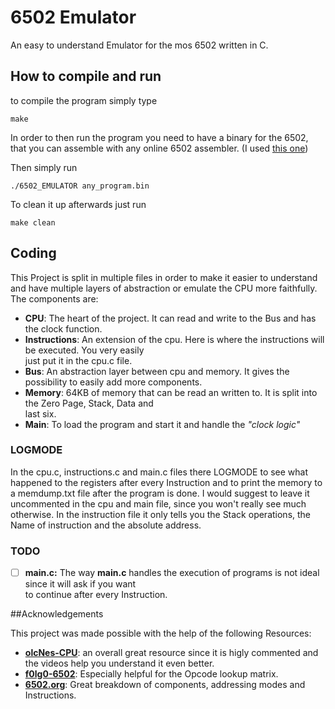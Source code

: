 # 6502 Emulator

An easy to understand Emulator for the mos 6502 written in C.

## How to compile and run

to compile the program simply type

` make `



In order to then run the program you need to have a binary for the 6502,
that you can assemble with any online 6502 assembler. (I used [this one](https://www.masswerk.at/6502/assembler.html))

Then simply run

` ./6502_EMULATOR any_program.bin `

To clean it up afterwards just run

` make clean `

## Coding

This Project is split in multiple files in order to make it easier to understand and have multiple layers of abstraction or emulate the CPU more faithfully. 
The components are:
+ **CPU**: The heart of the project. It can read and write to the Bus and has the clock function.
+ **Instructions**: An extension of the cpu. Here is where the instructions will be executed. You very easily  
                        just put it in the cpu.c file.
+ **Bus**: An abstraction layer between cpu and memory. It gives the possibility to easily add more components.
+ **Memory**: 64KB of memory that can be read an written to. It is split into the Zero Page, Stack, Data and    
                  last six.
+ **Main**: To load the program and start it and handle the *"clock logic"*

### LOGMODE
In the cpu.c, instructions.c and main.c files there LOGMODE to see what happened to the registers after every 
Instruction and to print the memory to a memdump.txt file after the program is done. 
I would suggest to leave it uncommented in the cpu and main file, since you won't really see much otherwise. 
In the instruction file it only tells you the Stack operations, the Name of instruction and the absolute address.

### TODO
- [ ] **main.c:** The way **main.c** handles the execution of programs is not ideal since it will ask if you want   
                  to continue after every Instruction.

##Acknowledgements

This project was made possible with the help of the following Resources:

- **[olcNes-CPU](https://github.com/OneLoneCoder/olcNES/tree/master/Part%232%20-%20CPU)**: an overall great 
            resource since it is higly commented and the videos help you understand it even better.
- **[f0lg0-6502](https://github.com/f0lg0/6502/tree/main)**: Especially helpful for the Opcode lookup matrix.
- **[6502.org](http://www.6502.org/users/obelisk/6502/index.html)**: Great breakdown of components, addressing 
modes and Instructions. 
